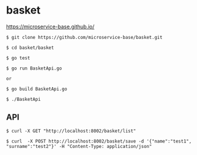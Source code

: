 # basket

https://microservice-base.github.io/

```
$ git clone https://github.com/microservice-base/basket.git

$ cd basket/basket

$ go test

$ go run BasketApi.go

or

$ go build BasketApi.go 

$ ./BasketApi
```

## API
```
$ curl -X GET "http://localhost:8002/basket/list"

$ curl  -X POST http://localhost:8002/basket/save -d '{"name":"test1", "surname":"test2"}' -H "Content-Type: application/json"
```
